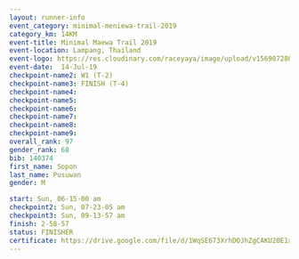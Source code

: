 ```yaml
---
layout: runner-info 
event_category: minimal-meniewa-trail-2019 
category_km: 14KM 
event-title: Minimal Maewa Trail 2019 
event-location: Lampang, Thailand 
event-logo: https://res.cloudinary.com/raceyaya/image/upload/v1569072805/logo/minimal-trail_ktnvsp.jpg 
event-date:  14-Jul-19 
checkpoint-name2: W1 (T-2) 
checkpoint-name3: FINISH (T-4) 
checkpoint-name4: 
checkpoint-name5: 
checkpoint-name6: 
checkpoint-name7: 
checkpoint-name8: 
checkpoint-name9: 
overall_rank: 97
gender_rank: 68
bib: 140374
first_name: Sopon
last_name: Pusuwan
gender: M

start: Sun, 06-15-00 am
checkpoint2: Sun, 07-23-05 am
checkpoint3: Sun, 09-13-57 am
finish: 2-58-57
status: FINISHER
certificate: https://drive.google.com/file/d/1WqSE673XrhDOJhZgCAKU20E1x9Y8yJaq/view?usp=sharing
---
```

